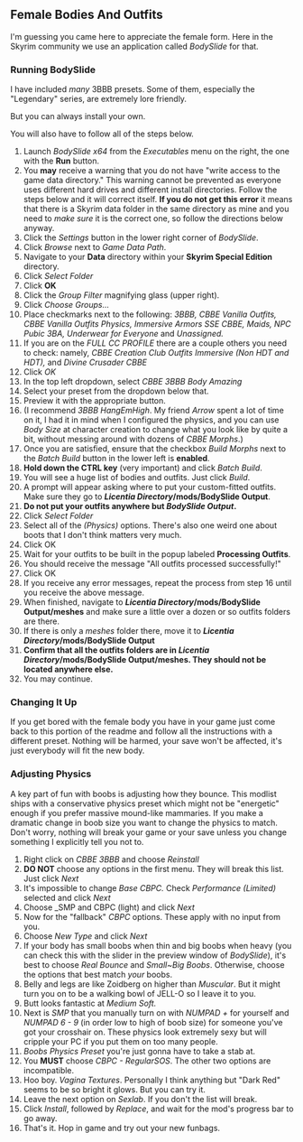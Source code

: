 ##  Female Bodies And Outfits

I'm guessing you came here to appreciate the female form. Here in the Skyrim community we use an application called _BodySlide_ for that.

### Running BodySlide

I have included _many_ 3BBB presets. Some of them, especially the "Legendary" series, are extremely lore friendly.

But you can always install your own.

You will also have to follow all of the steps below.

1. Launch _BodySlide x64_ from the _Executables_ menu on the right, the one with the **Run** button. 
3. You **may** receive a warning that you do not have "write access to the game data directory." This warning cannot be prevented as everyone uses different hard drives and different install directories. Follow the steps below and it will correct itself. **If you do not get this error** it means that there is a Skyrim data folder in the same directory as mine and you need to _make sure_ it is the correct one, so follow the directions below anyway.
4. Click the _Settings_ button in the lower right corner of _BodySlide_.	
5. Click _Browse_ next to _Game Data Path_.	
6. Navigate to your **Data** directory within your **Skyrim Special Edition** directory.
7. Click _Select Folder_
8. Click **OK**
9. Click the _Group Filter_ magnifying glass (upper right). 
10. Click _Choose Groups..._
11. Place checkmarks next to the following: _3BBB, CBBE Vanilla Outfits, CBBE Vanilla Outfits Physics, Immersive Armors SSE CBBE, Maids, NPC Pubic 3BA, Underwear for Everyone_ and _Unassigned._
12. If you are on the _FULL CC PROFILE_ there are a couple others you need to check: namely, _CBBE Creation Club Outfits Immersive (Non HDT and HDT),_ and _Divine Crusader CBBE_
13. Click _OK_
14. In the top left dropdown, select _CBBE 3BBB Body Amazing_
15. Select your preset from the dropdown below that. 
16. Preview it with the appropriate button.
17. (I recommend _3BBB HangEmHigh_. My friend _Arrow_ spent a lot of time on it, I had it in mind when I configured the physics, and you can use _Body Size_ at character creation to change what you look like by quite a bit, without messing around with dozens of _CBBE Morphs_.)
18. Once you are satisfied, ensure that the checkbox _Build Morphs_ next to the _Batch Build_ button in the lower left is **enabled**.	
19. **Hold down the CTRL key** (very important) and click _Batch Build_. 
20. You will see a huge list of bodies and outfits. Just click _Build_.
21. A prompt will appear asking where to put your custom-fitted outfits. Make sure they go to **_Licentia Directory_/mods/BodySlide Output**.
22. **Do not put your outfits anywhere but _BodySlide Output_.**
23. Click _Select Folder_
24. Select all of the _(Physics)_ options. There's also one weird one about boots that I don't think matters very much.
25. Click OK
26. Wait for your outfits to be built in the popup labeled **Processing Outfits**.
27. You should receive the message "All outfits processed successfully!"
28. Click OK
29. If you receive any error messages, repeat the process from step 16 until you receive the above message.
30. When finished, navigate to **_Licentia Directory_/mods/BodySlide Output/meshes** and make sure a little over a dozen or so outfits folders are there.
31. If there is only a _meshes_ folder there, move it to **_Licentia Directory_/mods/BodySlide Output**
32. **Confirm that all the outfits folders are in _Licentia Directory_/mods/BodySlide Output/meshes. They should not be located anywhere else.**
33. You may continue.

### Changing It Up

If you get bored with the female body you have in your game just come back to this portion of the readme and follow all the instructions with a different preset. Nothing will be harmed, your save won't be affected, it's just everybody will fit the new body.

### Adjusting Physics

A key part of fun with boobs is adjusting how they bounce. This modlist ships with a conservative physics preset which might not be "energetic" enough if you prefer massive mound-like mammaries. If you make a dramatic change in boob size you want to change the physics to match. Don't worry, nothing will break your game or your save unless you change something I explicitly tell you not to.

1. Right click on _CBBE 3BBB_ and choose _Reinstall_
2. **DO NOT** choose any options in the first menu. They will break this list. Just click _Next_
3. It's impossible to change _Base CBPC._ Check _Performance (Limited)_ selected and click _Next_
4. Choose _SMP and CBPC (light) and click _Next_
5. Now for the "fallback" _CBPC_ options. These apply with no input from you.
6. Choose _New Type_ and click _Next_
7. If your body has small boobs when thin and big boobs when heavy (you can check this with the slider in the preview window of _BodySlide_), it's best to choose _Real Bounce_ and _Small~Big Boobs_. Otherwise, choose the options that best match _your_ boobs.
8. Belly and legs are like Zoidberg on higher than _Muscular_. But it might turn you on to be a walking bowl of JELL-O so I leave it to you.
9. Butt looks fantastic at _Medium Soft._
10. Next is _SMP_ that you manually turn on with _NUMPAD +_ for yourself and _NUMPAD 6 - 9_ (in order low to high of boob size) for someone you've got your crosshair on. These physics look extremely sexy but will cripple your PC if you put them on too many people.
11. _Boobs Physics Preset_ you're just gonna have to take a stab at.
12. You **MUST** choose _CBPC - RegularSOS_. The other two options are incompatible.
13. Hoo boy. _Vagina Textures_. Personally I think anything but "Dark Red" seems to be so bright it glows. But you can try it.
14. Leave the next option on _Sexlab_. If you don't the list will break.
15. Click _Install_, followed by _Replace_, and wait for the mod's progress bar to go away.
16. That's it. Hop in game and try out your new funbags.
